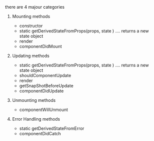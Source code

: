 
there are 4 majour categories 

1. Mounting methods
   - constructor
   - static getDerivedStateFromProps(props, state )  ....  returns a new state object 
   - render
   - componentDidMount


2. Updating methods
   - static getDerivedStateFromProps(props, state )  ....  returns a new state object 
   - shouldComponentUpdate
   - render
   - getSnapShotBeforeUpdate
   - componentDidUpdate


3. Unmounting methods
   - componentWillUnmount

4. Error Handling methods
   - static getDerivedStateFromError
   - componentDidCatch